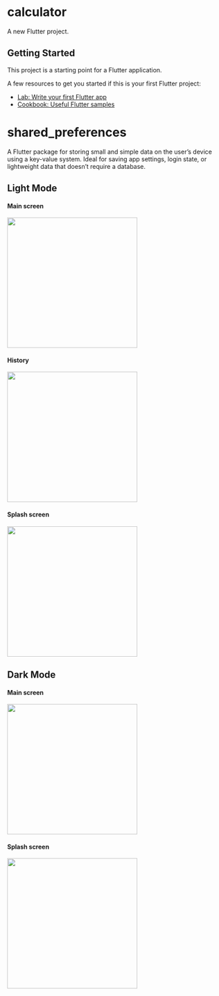 # calculator

A new Flutter project.

## Getting Started

This project is a starting point for a Flutter application.

A few resources to get you started if this is your first Flutter project:

- [Lab: Write your first Flutter app](https://docs.flutter.dev/get-started/codelab)
- [Cookbook: Useful Flutter samples](https://docs.flutter.dev/cookbook)
  
<h1>shared_preferences</h1>
A Flutter package for storing small and simple data on the user’s device using a key-value system.
Ideal for saving app settings, login state, or lightweight data that doesn’t require a database.

## Light Mode
<h4>Main screen</h4>
<img src="https://github.com/AmirNori-Flutter/CalculatorApplication/blob/main/assets/Pictures/2.png" width="300"/>
<h4>History</h4>
<img src="https://github.com/AmirNori-Flutter/CalculatorApplication/blob/main/assets/Pictures/3.png" width="300"/>
<h4>Splash screen</h4>
<img src="https://github.com/AmirNori-Flutter/CalculatorApplication/blob/main/assets/Pictures/1.png" width="300"/>

## Dark Mode
<h4>Main screen</h4>
<img src="https://github.com/AmirNori-Flutter/CalculatorApplication/blob/main/assets/Pictures/4.png" width="300"/>
<h4>Splash screen</h4>
<img src="https://github.com/AmirNori-Flutter/CalculatorApplication/blob/main/assets/Pictures/5.png" width="300"/>
